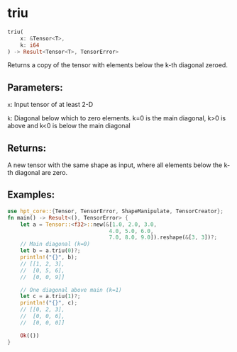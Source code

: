 # triu
```rust
triu(
    x: &Tensor<T>,
    k: i64
) -> Result<Tensor<T>, TensorError>
```
Returns a copy of the tensor with elements below the k-th diagonal zeroed.

## Parameters:
`x`: Input tensor of at least 2-D

`k`: Diagonal below which to zero elements. k=0 is the main diagonal, k>0 is above and k<0 is below the main diagonal

## Returns:
A new tensor with the same shape as input, where all elements below the k-th diagonal are zero.

## Examples:
```rust
use hpt_core::{Tensor, TensorError, ShapeManipulate, TensorCreator};
fn main() -> Result<(), TensorError> {
    let a = Tensor::<f32>::new(&[1.0, 2.0, 3.0, 
                                4.0, 5.0, 6.0,
                                7.0, 8.0, 9.0]).reshape(&[3, 3])?;
    // Main diagonal (k=0)
    let b = a.triu(0)?;
    println!("{}", b);
    // [[1, 2, 3],
    //  [0, 5, 6],
    //  [0, 0, 9]]

    // One diagonal above main (k=1)
    let c = a.triu(1)?;
    println!("{}", c);
    // [[0, 2, 3],
    //  [0, 0, 6],
    //  [0, 0, 0]]

    Ok(())
}
```